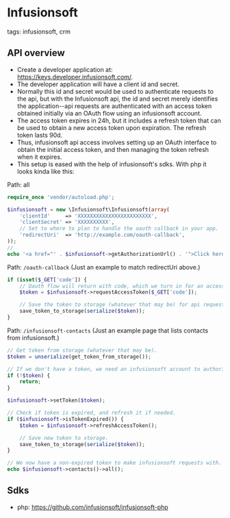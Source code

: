 # Infusionsoft

tags: infusionsoft, crm

## API overview
* Create a developer application at: https://keys.developer.infusionsoft.com/.
* The developer application will have a client id and secret.
* Normally this id and secret would be used to authenticate requests to the api, but with the Infusionsoft api, the id and secret merely identifies the application--api requests are authenticated with an access token obtained initially via an OAuth flow using an infusionsoft account.
* The access token expires in 24h, but it includes a refresh token that can be used to obtain a new access token upon expiration. The refresh token lasts 90d.
* Thus, infusionsoft api access involves setting up an OAuth interface to obtain the initial access token, and then managing the token refresh when it expires.
* This setup is eased with the help of infusionsoft's sdks. With php it looks kinda like this:

Path: all
```php
require_once 'vendor/autoload.php';

$infusionsoft = new \Infusionsoft\Infusionsoft(array(
	'clientId'     => 'XXXXXXXXXXXXXXXXXXXXXXXX',
    'clientSecret' => 'XXXXXXXXXX',
    // Set to where to plan to handle the oauth callback in your app.
	'redirectUri'  => 'http://example.com/oauth-callback',
));
//
echo '<a href="' . $infusionsoft->getAuthorizationUrl() . '">Click here to authorize</a>';
```
Path: `/oauth-callback` (Just an example to match redirectUri above.)
```php
if (isset($_GET['code']) {
    // Oauth flow will return with code, which we turn in for an access code.
    $token = $infusionsoft->requestAccessToken($_GET['code']);

    // Save the token to storage (whatever that may be) for api requests.
	save_token_to_storage(serialize($token));
}
```
Path: `/infusionsoft-contacts` (Just an example page that lists contacts from infusionsoft.)
```php
// Get token from storage (whatever that may be).
$token = unserialize(get_token_from_storage());

// If we don't have a token, we need an infusionsoft account to authorize via oauth to obtain one.
if (!$token) {
    return;
}

$infusionsoft->setToken($token);

// Check if token is expired, and refresh it if needed.
if ($infusionsoft->isTokenExpired()) {
    $token = $infusionsoft->refreshAccessToken();

    // Save new token to storage.
	save_token_to_storage(serialize($token));
}

// We now have a non-expired token to make infusionsoft requests with.
echo $infusionsoft->contacts()->all();
```

## Sdks
* php: https://github.com/infusionsoft/infusionsoft-php

